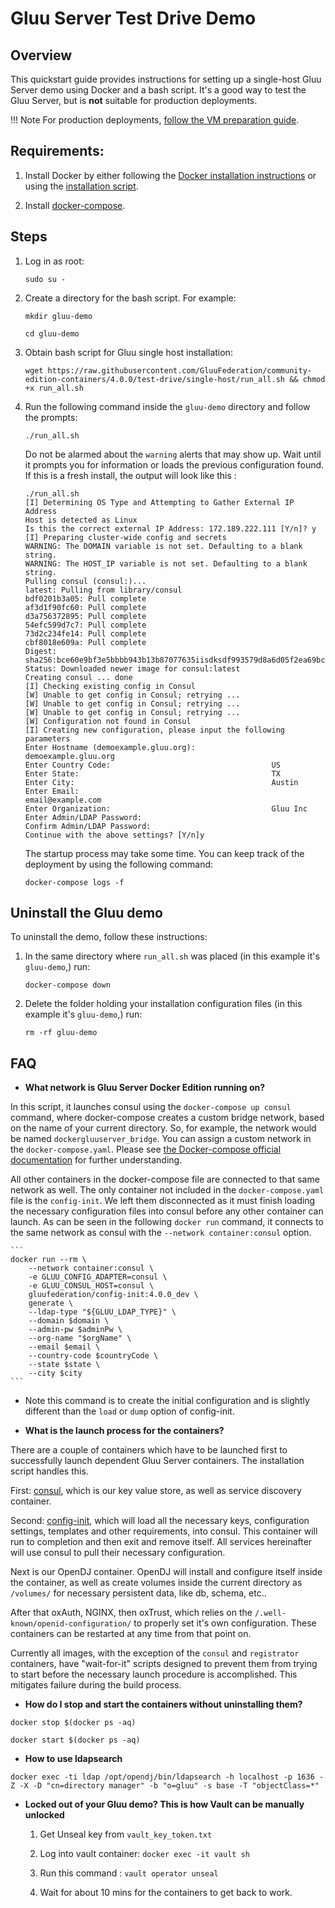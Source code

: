 # Gluu Server Test Drive Demo

## Overview

This quickstart guide provides instructions for setting up a single-host Gluu Server demo using Docker and a bash script. It's a good way to test the Gluu Server, but is **not** suitable for production deployments. 

!!! Note
    For production deployments, [follow the VM preparation guide](./index.md). 

## Requirements:

1. Install Docker by either following the [Docker installation instructions](https://docs.docker.com/install/linux/docker-ce/ubuntu/#install-using-the-repository) or using the [installation script](https://docs.docker.com/install/linux/docker-ce/ubuntu/#install-using-the-convenience-script).

1.  Install [docker-compose](https://docs.docker.com/compose/install/#install-compose).

## Steps

1. Log in as root:

    ```
    sudo su -
    ```

1. Create a directory for the bash script. For example:

    ```
    mkdir gluu-demo
    ```
    
    ```
    cd gluu-demo
    ```

1.  Obtain bash script for Gluu single host installation:

    ```
    wget https://raw.githubusercontent.com/GluuFederation/community-edition-containers/4.0.0/test-drive/single-host/run_all.sh && chmod +x run_all.sh
    ```
    
1.  Run the following command inside the `gluu-demo` directory and follow the prompts:

    ```
    ./run_all.sh
    ```
    
    Do not be alarmed about the `warning` alerts that may show up. Wait until it prompts you for information or loads the previous configuration found. If this is a fresh install, the output will look like this :

        ./run_all.sh
        [I] Determining OS Type and Attempting to Gather External IP Address
        Host is detected as Linux
        Is this the correct external IP Address: 172.189.222.111 [Y/n]? y
        [I] Preparing cluster-wide config and secrets
        WARNING: The DOMAIN variable is not set. Defaulting to a blank string.
        WARNING: The HOST_IP variable is not set. Defaulting to a blank string.
        Pulling consul (consul:)...
        latest: Pulling from library/consul
        bdf0201b3a05: Pull complete
        af3d1f90fc60: Pull complete
        d3a756372895: Pull complete
        54efc599d7c7: Pull complete
        73d2c234fe14: Pull complete
        cbf8018e609a: Pull complete
        Digest: sha256:bce60e9bf3e5bbbb943b13b87077635iisdksdf993579d8a6d05f2ea69bccd
        Status: Downloaded newer image for consul:latest
        Creating consul ... done
        [I] Checking existing config in Consul
        [W] Unable to get config in Consul; retrying ...
        [W] Unable to get config in Consul; retrying ...
        [W] Unable to get config in Consul; retrying ...
        [W] Configuration not found in Consul
        [I] Creating new configuration, please input the following parameters
        Enter Hostname (demoexample.gluu.org):                 demoexample.gluu.org
        Enter Country Code:                                    US
        Enter State:                                           TX
        Enter City:                                            Austin
        Enter Email:                                           email@example.com
        Enter Organization:                                    Gluu Inc
        Enter Admin/LDAP Password:
        Confirm Admin/LDAP Password:
        Continue with the above settings? [Y/n]y


    The startup process may take some time. You can keep track of the deployment by using the following command:
    
    ```
    docker-compose logs -f
    ```
    
## Uninstall the Gluu demo

To uninstall the demo, follow these instructions: 

1. In the same directory where `run_all.sh` was placed (in this example it's `gluu-demo`,) run:
    
    ```
    docker-compose down
    ```
    
2. Delete the folder holding your installation configuration files (in this example it's `gluu-demo`,) run:
    
    ```
    rm -rf gluu-demo
    ```
    
## FAQ

- **What network is Gluu Server Docker Edition running on?**

In this script, it launches consul using the `docker-compose up consul` command, where docker-compose creates a custom bridge network, based on the name of your current directory. So, for example, the network would be named `dockergluuserver_bridge`. You can assign a custom network in the `docker-compose.yaml`. Please see [the Docker-compose official documentation](https://docs.docker.com/compose/networking/#specify-custom-networks) for further understanding.

All other containers in the docker-compose file are connected to that same network as well. The only container not included in the `docker-compose.yaml` file is the `config-init`. We left them disconnected as it must finish loading the necessary configuration files into consul before any other container can launch. As can be seen in the following `docker run` command, it connects to the same network as consul with the `--network container:consul` option.

    ```
    docker run --rm \
        --network container:consul \
        -e GLUU_CONFIG_ADAPTER=consul \
        -e GLUU_CONSUL_HOST=consul \
        gluufederation/config-init:4.0.0_dev \
        generate \
        --ldap-type "${GLUU_LDAP_TYPE}" \
        --domain $domain \
        --admin-pw $adminPw \
        --org-name "$orgName" \
        --email $email \
        --country-code $countryCode \
        --state $state \
        --city $city
    ```
    
- Note this command is to create the initial configuration and is slightly different than the `load` or `dump` option of config-init.

- **What is the launch process for the containers?**

There are a couple of containers which have to be launched first to successfully launch dependent Gluu Server containers. The installation script handles this.

First: [consul](https://www.consul.io/), which is our key value store, as well as service discovery container.

Second: [config-init](https://github.com/GluuFederation/docker-config-init/tree/4.0.0), which will load all the necessary keys, configuration settings, templates and other requirements, into consul. This container will run to completion and then exit and remove itself. All services hereinafter will use consul to pull their necessary configuration.

Next is our OpenDJ container. OpenDJ will install and configure itself inside the container, as well as create volumes inside the current directory as `/volumes/` for necessary persistent data, like db, schema, etc..

After that oxAuth, NGINX, then oxTrust, which relies on the `/.well-known/openid-configuration/` to properly set it's own configuration. These containers can be restarted at any time from that point on.

Currently all images, with the exception of the `consul` and `registrator` containers, have "wait-for-it" scripts designed to prevent them from trying to start before the necessary launch procedure is accomplished. This mitigates failure during the build process.

- **How do I stop and start the containers without uninstalling them?**

```
docker stop $(docker ps -aq)
```

```
docker start $(docker ps -aq)
```

- **How to use ldapsearch**

```
docker exec -ti ldap /opt/opendj/bin/ldapsearch -h localhost -p 1636 -Z -X -D "cn=directory manager" -b "o=gluu" -s base -T "objectClass=*"
```

- **Locked out of your Gluu demo? This is how Vault can be manually unlocked**

   1. Get Unseal key from `vault_key_token.txt`
   
   1. Log into vault container: `docker exec -it vault sh`
   
   1. Run this command : `vault operator unseal`
   
   1. Wait for about 10 mins for the containers to get back to work. 
